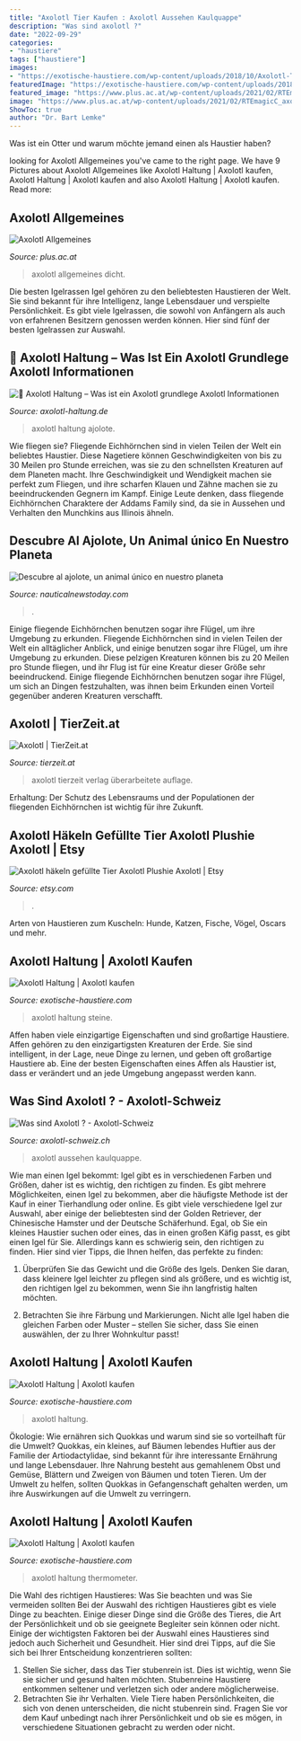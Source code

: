 ```yaml
---
title: "Axolotl Tier Kaufen : Axolotl Aussehen Kaulquappe"
description: "Was sind axolotl ?"
date: "2022-09-29"
categories:
- "haustiere"
tags: ["haustiere"]
images:
- "https://exotische-haustiere.com/wp-content/uploads/2018/10/Axolotl-Thermometer-345x630.jpg"
featuredImage: "https://exotische-haustiere.com/wp-content/uploads/2018/10/Axolotl-Thermometer-345x630.jpg"
featured_image: "https://www.plus.ac.at/wp-content/uploads/2021/02/RTEmagicC_axolotl8.jpg.jpg"
image: "https://www.plus.ac.at/wp-content/uploads/2021/02/RTEmagicC_axolotl8.jpg.jpg"
ShowToc: true
author: "Dr. Bart Lemke"
---
```



Was ist ein Otter und warum möchte jemand einen als Haustier haben?

	

		
looking for Axolotl Allgemeines you've came to the right page. We have 9 Pictures about Axolotl Allgemeines like Axolotl Haltung | Axolotl kaufen, Axolotl Haltung | Axolotl kaufen and also Axolotl Haltung | Axolotl kaufen. Read more:
		
    
## Axolotl Allgemeines

<img loading=lazy src="https://www.plus.ac.at/wp-content/uploads/2021/02/RTEmagicC_axolotl8.jpg.jpg" onerror="this.onerror=null;this.src='https://tse3.mm.bing.net/th?id=OIP.jRRVR9Ntf8B8vuJCDOIddAHaCR&amp;pid=15.1';" alt="Axolotl Allgemeines">

_Source: plus.ac.at_

>axolotl allgemeines dicht. 

	

Die besten Igelrassen
Igel gehören zu den beliebtesten Haustieren der Welt. Sie sind bekannt für ihre Intelligenz, lange Lebensdauer und verspielte Persönlichkeit. Es gibt viele Igelrassen, die sowohl von Anfängern als auch von erfahrenen Besitzern genossen werden können. Hier sind fünf der besten Igelrassen zur Auswahl.

    
## 🦎 Axolotl Haltung – Was Ist Ein Axolotl Grundlege Axolotl Informationen

<img loading=lazy src="https://axolotl-haltung.de/wp-content/uploads/2017/12/axolotl_haltung_axolotl_wil.jpg" onerror="this.onerror=null;this.src='https://tse1.mm.bing.net/th?id=OIP.8WnTmTpegicp_q7P7L4BYQHaFA&amp;pid=15.1';" alt="🦎 Axolotl Haltung – Was ist ein Axolotl grundlege Axolotl Informationen">

_Source: axolotl-haltung.de_

>axolotl haltung ajolote. 

	

Wie fliegen sie?
Fliegende Eichhörnchen sind in vielen Teilen der Welt ein beliebtes Haustier. Diese Nagetiere können Geschwindigkeiten von bis zu 30 Meilen pro Stunde erreichen, was sie zu den schnellsten Kreaturen auf dem Planeten macht. Ihre Geschwindigkeit und Wendigkeit machen sie perfekt zum Fliegen, und ihre scharfen Klauen und Zähne machen sie zu beeindruckenden Gegnern im Kampf. Einige Leute denken, dass fliegende Eichhörnchen Charaktere der Addams Family sind, da sie in Aussehen und Verhalten den Munchkins aus Illinois ähneln.

    
## Descubre Al Ajolote, Un Animal único En Nuestro Planeta

<img loading=lazy src="https://www.nauticalnewstoday.com/wp-content/uploads/2018/03/ajolote-1.png" onerror="this.onerror=null;this.src='https://tse3.mm.bing.net/th?id=OIP.jzLDZnxQxvU-X_ZQSwbkzAHaE2&amp;pid=15.1';" alt="Descubre al ajolote, un animal único en nuestro planeta">

_Source: nauticalnewstoday.com_

>. 

	

Einige fliegende Eichhörnchen benutzen sogar ihre Flügel, um ihre Umgebung zu erkunden.
Fliegende Eichhörnchen sind in vielen Teilen der Welt ein alltäglicher Anblick, und einige benutzen sogar ihre Flügel, um ihre Umgebung zu erkunden. Diese pelzigen Kreaturen können bis zu 20 Meilen pro Stunde fliegen, und ihr Flug ist für eine Kreatur dieser Größe sehr beeindruckend. Einige fliegende Eichhörnchen benutzen sogar ihre Flügel, um sich an Dingen festzuhalten, was ihnen beim Erkunden einen Vorteil gegenüber anderen Kreaturen verschafft.

    
## Axolotl | TierZeit.at

<img loading=lazy src="http://www.tierzeit.at/Terraristik/Terraristik-Buch/Amphibien-Buch/Axolotl/Axolotl.jpg?v=1229421723" onerror="this.onerror=null;this.src='https://tse2.mm.bing.net/th?id=OIP.X8QELMjleraajrpbVnmUHQHaJn&amp;pid=15.1';" alt="Axolotl | TierZeit.at">

_Source: tierzeit.at_

>axolotl tierzeit verlag überarbeitete auflage. 

	

Erhaltung: Der Schutz des Lebensraums und der Populationen der fliegenden Eichhörnchen ist wichtig für ihre Zukunft.

    
## Axolotl Häkeln Gefüllte Tier Axolotl Plushie Axolotl | Etsy

<img loading=lazy src="https://i.etsystatic.com/18159157/r/il/4349ee/3130311649/il_1140xN.3130311649_1sqv.jpg" onerror="this.onerror=null;this.src='https://tse1.mm.bing.net/th?id=OIP.FkB-qutswuGD2eoPiMwcLAHaIj&amp;pid=15.1';" alt="Axolotl häkeln gefüllte Tier Axolotl Plushie Axolotl | Etsy">

_Source: etsy.com_

>. 

	

Arten von Haustieren zum Kuscheln: Hunde, Katzen, Fische, Vögel, Oscars und mehr.

    
## Axolotl Haltung | Axolotl Kaufen

<img loading=lazy src="https://exotische-haustiere.com/wp-content/uploads/2018/10/Bodengrund-für-Axolotl-280x180.jpg" onerror="this.onerror=null;this.src='https://tse2.mm.bing.net/th?id=OIP.p-G-chJoMDS9YHAddLdloQAAAA&amp;pid=15.1';" alt="Axolotl Haltung | Axolotl kaufen">

_Source: exotische-haustiere.com_

>axolotl haltung steine. 

	

Affen haben viele einzigartige Eigenschaften und sind großartige Haustiere.
Affen gehören zu den einzigartigsten Kreaturen der Erde. Sie sind intelligent, in der Lage, neue Dinge zu lernen, und geben oft großartige Haustiere ab. Eine der besten Eigenschaften eines Affen als Haustier ist, dass er verändert und an jede Umgebung angepasst werden kann.

    
## Was Sind Axolotl ? - Axolotl-Schweiz

<img loading=lazy src="https://image.jimcdn.com/app/cms/image/transf/none/path/s53d553ff04268e89/image/id98e109ad6275b7e/version/1456488748/image.jpg" onerror="this.onerror=null;this.src='https://tse1.mm.bing.net/th?id=OIP._fENHQ22daGan0_G2_nUGwHaCd&amp;pid=15.1';" alt="Was sind Axolotl ? - Axolotl-Schweiz">

_Source: axolotl-schweiz.ch_

>axolotl aussehen kaulquappe. 

	

Wie man einen Igel bekommt: Igel gibt es in verschiedenen Farben und Größen, daher ist es wichtig, den richtigen zu finden. Es gibt mehrere Möglichkeiten, einen Igel zu bekommen, aber die häufigste Methode ist der Kauf in einer Tierhandlung oder online.
Es gibt viele verschiedene Igel zur Auswahl, aber einige der beliebtesten sind der Golden Retriever, der Chinesische Hamster und der Deutsche Schäferhund. Egal, ob Sie ein kleines Haustier suchen oder eines, das in einen großen Käfig passt, es gibt einen Igel für Sie. Allerdings kann es schwierig sein, den richtigen zu finden. Hier sind vier Tipps, die Ihnen helfen, das perfekte zu finden:
1. Überprüfen Sie das Gewicht und die Größe des Igels. Denken Sie daran, dass kleinere Igel leichter zu pflegen sind als größere, und es wichtig ist, den richtigen Igel zu bekommen, wenn Sie ihn langfristig halten möchten.

2. Betrachten Sie ihre Färbung und Markierungen. Nicht alle Igel haben die gleichen Farben oder Muster – stellen Sie sicher, dass Sie einen auswählen, der zu Ihrer Wohnkultur passt!

    
## Axolotl Haltung | Axolotl Kaufen

<img loading=lazy src="https://exotische-haustiere.com/wp-content/uploads/2018/10/Axolotl-Versteckmöglichkeiten-768x787.jpg" onerror="this.onerror=null;this.src='https://tse2.mm.bing.net/th?id=OIP.Xx7uwst9b6rg11J5FFYspAHaHl&amp;pid=15.1';" alt="Axolotl Haltung | Axolotl kaufen">

_Source: exotische-haustiere.com_

>axolotl haltung. 

	

Ökologie: Wie ernähren sich Quokkas und warum sind sie so vorteilhaft für die Umwelt?
Quokkas, ein kleines, auf Bäumen lebendes Huftier aus der Familie der Artiodactylidae, sind bekannt für ihre interessante Ernährung und lange Lebensdauer. Ihre Nahrung besteht aus gemahlenem Obst und Gemüse, Blättern und Zweigen von Bäumen und toten Tieren. Um der Umwelt zu helfen, sollten Quokkas in Gefangenschaft gehalten werden, um ihre Auswirkungen auf die Umwelt zu verringern.

    
## Axolotl Haltung | Axolotl Kaufen

<img loading=lazy src="https://exotische-haustiere.com/wp-content/uploads/2018/10/Axolotl-Thermometer-345x630.jpg" onerror="this.onerror=null;this.src='https://tse3.mm.bing.net/th?id=OIP.53k3QfZLYXHv9Tx72sF6bwAAAA&amp;pid=15.1';" alt="Axolotl Haltung | Axolotl kaufen">

_Source: exotische-haustiere.com_

>axolotl haltung thermometer. 

	

Die Wahl des richtigen Haustieres: Was Sie beachten und was Sie vermeiden sollten
Bei der Auswahl des richtigen Haustieres gibt es viele Dinge zu beachten. Einige dieser Dinge sind die Größe des Tieres, die Art der Persönlichkeit und ob sie geeignete Begleiter sein können oder nicht. Einige der wichtigsten Faktoren bei der Auswahl eines Haustieres sind jedoch auch Sicherheit und Gesundheit. Hier sind drei Tipps, auf die Sie sich bei Ihrer Entscheidung konzentrieren sollten:
1. Stellen Sie sicher, dass das Tier stubenrein ist. Dies ist wichtig, wenn Sie sie sicher und gesund halten möchten. Stubenreine Haustiere entkommen seltener und verletzen sich oder andere möglicherweise.
2. Betrachten Sie ihr Verhalten. Viele Tiere haben Persönlichkeiten, die sich von denen unterscheiden, die nicht stubenrein sind. Fragen Sie vor dem Kauf unbedingt nach ihrer Persönlichkeit und ob sie es mögen, in verschiedene Situationen gebracht zu werden oder nicht.

